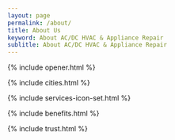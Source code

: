 ```yaml
---
layout: page
permalink: /about/
title: About Us
keyword: About AC/DC HVAC & Appliance Repair
sublitle: About AC/DC HVAC & Appliance Repair
---
```


<!-- OPENER -->
{% include opener.html %}
<!-- CITIES -->
{% include cities.html %}
<!-- SERVICES ICONS -->
{% include services-icon-set.html %}
<!-- BENEFITS -->
{% include benefits.html %}
<!-- TRUST -->
{% include trust.html %}